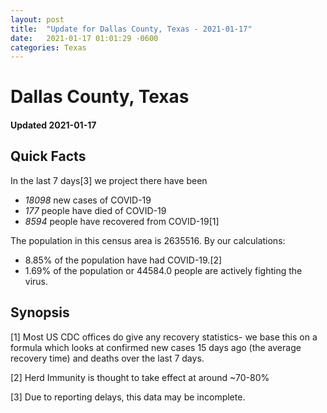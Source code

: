 ```yaml
---
layout: post
title:  "Update for Dallas County, Texas - 2021-01-17"
date:   2021-01-17 01:01:29 -0600
categories: Texas
---
```


# Dallas County, Texas
#### Updated 2021-01-17

## Quick Facts

In the last 7 days[3] we project there have been
- *18098* new cases of COVID-19
- *177* people have died of COVID-19
- *8594* people have recovered from COVID-19[1]

The population in this census area is 2635516. By our calculations:
- 8.85% of the population have had COVID-19.[2]
- 1.69% of the population or 44584.0 people are actively fighting the virus.

## Synopsis




[1] Most US CDC offices do give any recovery statistics- we base this on a formula which looks at confirmed new cases
15 days ago (the average recovery time) and deaths over the last 7 days.

[2] Herd Immunity is thought to take effect at around ~70-80%

[3] Due to reporting delays, this data may be incomplete.
 
    